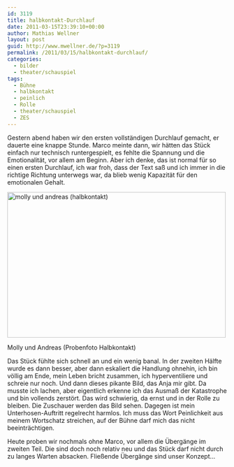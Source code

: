 ```yaml
---
id: 3119
title: halbkontakt-​​Durchlauf
date: 2011-03-15T23:39:10+00:00
author: Mathias Wellner
layout: post
guid: http://www.mwellner.de/?p=3119
permalink: /2011/03/15/halbkontakt-durchlauf/
categories:
  - bilder
  - theater/schauspiel
tags:
  - Bühne
  - halbkontakt
  - peinlich
  - Rolle
  - theater/schauspiel
  - ZES
---
```

Gestern abend haben wir den ersten vollständigen Durchlauf gemacht, er dauerte eine knappe Stunde. Marco meinte dann, wir hätten das Stück einfach nur technisch runtergespielt, es fehlte die Spannung und die Emotionalität, vor allem am Beginn. Aber ich denke, das ist normal für so einen ersten Durchlauf, ich war froh, dass der Text saß und ich immer in die richtige Richtung unterwegs war, da blieb wenig Kapazität für den emotionalen Gehalt. 

<div style="width: 510px" class="wp-caption aligncenter">
  <a href="http://www.flickr.com/photos/mwellner/5532739791/" title="molly und andreas (halbkontakt) by mwellner, on Flickr"><img src="http://farm6.static.flickr.com/5292/5532739791_88b9f51c29.jpg" width="500" height="333" alt="molly und andreas (halbkontakt)" /></a>
  
  <p class="wp-caption-text">
    Molly und Andreas (Probenfoto Halbkontakt)<br />
  </p>
</div>

Das Stück fühlte sich schnell an und ein wenig banal. In der zweiten Hälfte wurde es dann besser, aber dann eskaliert die Handlung ohnehin, ich bin völlig am Ende, mein Leben bricht zusammen, ich hyperventiliere und schreie nur noch. Und dann dieses pikante Bild, das Anja mir gibt. Da musste ich lachen, aber eigentlich erkenne ich das Ausmaß der Katastrophe und bin vollends zerstört. Das wird schwierig, da ernst und in der Rolle zu bleiben. Die Zuschauer werden das Bild sehen. Dagegen ist mein Unterhosen-Auftritt regelrecht harmlos. Ich muss das Wort Peinlichkeit aus meinem Wortschatz streichen, auf der Bühne darf mich das nicht beeinträchtigen. 

Heute proben wir nochmals ohne Marco, vor allem die Übergänge im zweiten Teil. Die sind doch noch relativ neu und das Stück darf nicht durch zu langes Warten absacken. Fließende Übergänge sind unser Konzept&#8230;